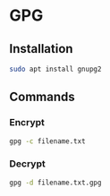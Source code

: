 # GPG

## Installation

```bash
sudo apt install gnupg2
```

## Commands

### Encrypt

```bash
gpg -c filename.txt
```

### Decrypt

```bash
gpg -d filename.txt.gpg
```


